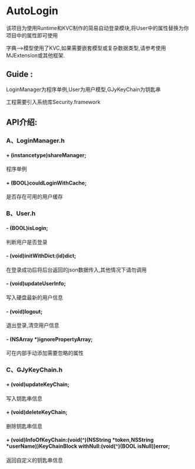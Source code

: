 # AutoLogin

该项目为使用Runtime和KVC制作的简易自动登录模块,将User中的属性替换为你项目中的属性即可使用

字典-->模型使用了KVC,如果需要嵌套模型或复杂数据类型,请参考使用MJExtension或其他框架.



## Guide :

LoginManager为程序单例,User为用户模型,GJyKeyChain为钥匙串

工程需要引入系统库Security.framework


## API介绍:


### A、LoginManager.h

#### + (instancetype)shareManager;
程序单例

#### + (BOOL)couldLoginWithCache;
是否存在可用的用户缓存


### B、User.h

#### - (BOOL)isLogin;
判断用户是否登录

#### - (void)initWithDict:(id)dict;
在登录成功后将后台返回的json数据传入,其他情况下请勿调用

#### - (void)updateUserInfo;
写入硬盘最新的用户信息

#### - (void)logout;
退出登录,清空用户信息

#### - (NSArray *)ignorePropertyArray;
可在内部手动添加需要忽略的属性


### C、GJyKeyChain.h

#### + (void)updateKeyChain;
写入钥匙串信息

#### + (void)deleteKeyChain;
删除钥匙串信息

#### + (void)InfoOfKeyChain:(void(^)(NSString *token,NSString *userName))KeyChainBlock withNull:(void(^)(BOOL isNull))error;
返回自定义的钥匙串信息


